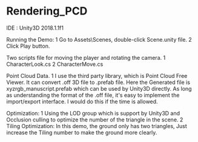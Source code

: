 # Rendering_PCD
IDE : Unity3D 2018.1.1f1

Running the Demo:
1 Go to Assets\Scenes, double-click Scene.unity file.
2 Click Play button.

Two scripts file for moving the player and rotating the camera.
1 CharacterLook.cs
2 CharacterMove.cs

Point Cloud Data.
1 I use the third party library, which is Point Cloud Free Viewer. It can convert .off 3D file to .prefab file. 
  Here the Generated file is xyzrgb_manuscript.prefab which can be used by Unity3D directly. As long as understanding the format of the     .off file, it's easy to implement the import/export interface. I would do this if the time is allowed.
  
Optimization:
1 Using the LOD group which is support by Unity3D and Occlusion culling to optimize the number of the triangle in the scene.
2 Tiling Optimization: In this demo, the ground only has two triangles, Just increase the Tiling number to make the ground more clearly.
